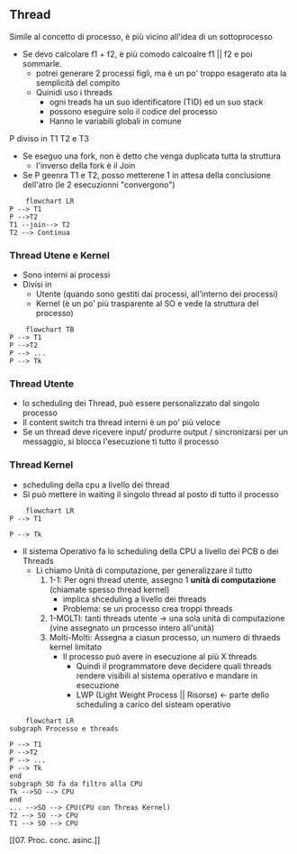 ## Thread
Simile al concetto di processo, è più vicino all'idea di un sottoprocesso
- Se devo calcolare f1 + f2, è più comodo calcoalre f1 || f2 e poi sommarle.
	- potrei generare 2 processi figli, ma è un po' troppo esagerato ata la semplicità del compito
	- Quinidi uso i threads
		- ogni treads ha un suo identificatore (TID) ed un suo stack  
		- possono eseguire solo il codice del processo
		- Hanno le variabili globali in comune


P diviso in T1 T2 e T3
- Se eseguo una fork, non è detto che venga duplicata tutta la struttura
	- l'inverso della fork è il Join
- Se P geenra T1 e T2, posso metterene  1 in attesa della conclusione dell'atro (le 2 esecuzionni "convergono")  

```mermaid 
	flowchart LR
P --> T1
P -->T2
T1 --join--> T2
T2 --> Continua
```

### Thread Utene e Kernel
- Sono interni ai processi
- Divisi in
	-  Utente (quando sono gestiti dai processi, all'interno dei processi)
	-  Kernel (è un po' più trasparente al SO e vede la struttura del processo)

```mermaid 
	flowchart TB
P --> T1
P -->T2
P --> ... 
P --> Tk
```

### Thread Utente
- lo scheduling dei Thread, può essere personalizzato dal singolo processo
- Il content switch tra thread interni è un po' più veloce
- Se un thread deve ricevere input/ produrre output / sincronizarsi per un messaggio, si blocca l'esecuzione ti tutto il processo

### Thread Kernel
- scheduling della cpu a livello dei thread
- Si può mettere in waiting il singolo thread al posto di tutto il processo

```mermaid 
	flowchart LR
P --> T1

P --> Tk
```

- Il sistema Operativo fa lo scheduling della CPU a livello dei PCB o dei Threads
	- Li chiamo Unità di computazione, per generalizzare il tutto
		1. 1-1: Per ogni thread utente, assegno 1 **unità di computazione** (chiamate spesso thread kernel)
			- implica shceduling a livello dei threads 
			- Problema: se un processo crea troppi threads
		1. 1-MOLTI: tanti threads utente -> una sola unità di computazione (vine assegnato un processo intero all'unità)
		2. Molti-Molti: Assegna a ciasun processo, un numero di thraeds kernel limitato
			- Il processo può avere in esecuzione al più X threads
				- Quindi il programmatore deve decidere quali threads rendere visibili al sistema operativo e mandare in esecuzione
				-  LWP (Light Weight Process || Risorse) <- parte dello scheduling a carico del sisteam operativo

```mermaid 
	flowchart LR
subgraph Processo e threads

P --> T1 
P -->T2
P --> ... 
P --> Tk
end
subgraph SO fa da filtro alla CPU
Tk -->SO --> CPU
end
... -->SO --> CPU(CPU con Threas Kernel)
T2 --> SO --> CPU
T1 --> SO --> CPU
```

[[07. Proc. conc. asinc.]]